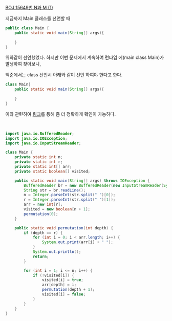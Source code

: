 [BOJ 15649번 N과 M (1)](https://www.acmicpc.net/problem/15649)

지금까지 Main 클래스를 선언할 때
```java
public class Main {
    public static void main(String[] args){
        
    }
}
```
위와같이 선언했었다. 하지만 이번 문제에서 계속하여 런타임 에(main class Main)가 발생하여 찾아보니,

백준에서는 class 선언시 아래와 같이 선언 하여야 한다고 한다.
```java
class Main{
    public static void main(String[] args){
        
    }
}
```

이와 관련하여 [링크](https://help.acmicpc.net/judge/rte/JavaMain)를 통해 좀 더 정확하게 확인이 가능하다.

<br>

```java
import java.io.BufferedReader;
import java.io.IOException;
import java.io.InputStreamReader;

class Main {
    private static int n;
    private static int r;
    private static int[] arr;
    private static boolean[] visited;

    public static void main(String[] args) throws IOException {
        BufferedReader br = new BufferedReader(new InputStreamReader(System.in));
        String str = br.readLine();
        n = Integer.parseInt(str.split(" ")[0]);
        r = Integer.parseInt(str.split(" ")[1]);
        arr = new int[r];
        visited = new boolean[n + 1];
        permutation(0);
    }

    public static void permutation(int depth) {
        if (depth == r) {
            for (int i = 0; i < arr.length; i++) {
                System.out.print(arr[i] + " ");
            }
            System.out.println();
            return;
        }

        for (int i = 1; i <= n; i++) {
            if (!visited[i]) {
                visited[i] = true;
                arr[depth] = i;
                permutation(depth + 1);
                visited[i] = false;
            }
        }
    }
}
```